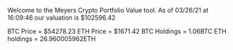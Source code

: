 Welcome to the Meyers Crypto Portfolio Value tool. 
As of 03/26/21 at 16:09:46 our valuation is $102596.42 

BTC Price = $54278.23
 ETH Price = $1671.42
BTC Holdings = 1.06BTC
 ETH holdings = 26.960005962ETH 
